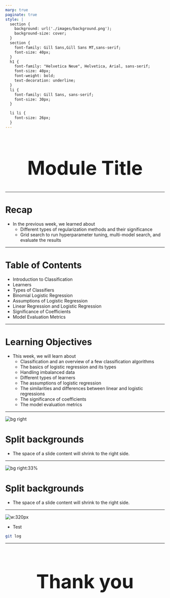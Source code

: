 ```yaml
---
marp: true
paginate: true
style: |
  section {
    background: url('./images/background.png');
    background-size: cover;
  }
  section {
    font-family: Gill Sans,Gill Sans MT,sans-serif;
    font-size: 40px;
  }
  h1 {
    font-family: "Helvetica Neue", Helvetica, Arial, sans-serif;
    font-size: 40px;
    font-weight: bold;
    text-decoration: underline;
  }
  li {
    font-family: Gill Sans, sans-serif;
    font-size: 30px;
  }

  li li {
    font-size: 26px;
  }
---
```


<h1 style="font-size: 60px; text-align: center">
  Module Title
</h1>

---

# Recap
- In the previous week, we learned about
    - Different types of regularization methods and their significance
    - Grid search to run hyperparameter tuning, multi-model search, and evaluate the results

---

# Table of Contents
- Introduction to Classification
- Learners
- Types of Classifiers
- Binomial Logistic Regression
- Assumptions of Logistic Regression
- Linear Regression and Logistic Regression
- Significance of Coefficients
- Model Evaluation Metrics

---

# Learning Objectives

- This week, we will learn about
  - Classification and an overview of a few classification algorithms
  - The basics of logistic regression and its types
  - Handling imbalanced data
  - Different types of learners
  - The assumptions of logistic regression
  - The similarities and differences between linear and logistic regressions
  - The significance of coefficients
  - The model evaluation metrics

---

![bg right](https://picsum.photos/720?image=2)

# Split backgrounds

- The space of a slide content will shrink to the right side.

---

![bg right:33%](https://picsum.photos/720?image=2)

# Split backgrounds

- The space of a slide content will shrink to the right side.

---

![w:320px](https://picsum.photos/720?image=2)

- Test
```bash
git log
```

---

<h1 style="font-size: 60px; text-align: center">
  Thank you
</h1>
